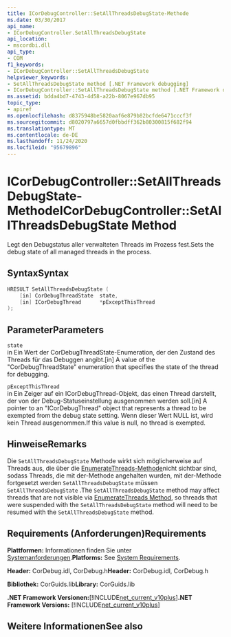 ```yaml
---
title: ICorDebugController::SetAllThreadsDebugState-Methode
ms.date: 03/30/2017
api_name:
- ICorDebugController.SetAllThreadsDebugState
api_location:
- mscordbi.dll
api_type:
- COM
f1_keywords:
- ICorDebugController::SetAllThreadsDebugState
helpviewer_keywords:
- SetAllThreadsDebugState method [.NET Framework debugging]
- ICorDebugController::SetAllThreadsDebugState method [.NET Framework debugging]
ms.assetid: bdda4bd7-4743-4d58-a22b-8067e967db95
topic_type:
- apiref
ms.openlocfilehash: d8375948be5820aaf6e879b82bcfde6471cccf3f
ms.sourcegitcommit: d8020797a6657d0fbbdff362b80300815f682f94
ms.translationtype: MT
ms.contentlocale: de-DE
ms.lasthandoff: 11/24/2020
ms.locfileid: "95679896"
---
```

# <a name="icordebugcontrollersetallthreadsdebugstate-method"></a><span data-ttu-id="10b97-102">ICorDebugController::SetAllThreadsDebugState-Methode</span><span class="sxs-lookup"><span data-stu-id="10b97-102">ICorDebugController::SetAllThreadsDebugState Method</span></span>

<span data-ttu-id="10b97-103">Legt den Debugstatus aller verwalteten Threads im Prozess fest.</span><span class="sxs-lookup"><span data-stu-id="10b97-103">Sets the debug state of all managed threads in the process.</span></span>  
  
## <a name="syntax"></a><span data-ttu-id="10b97-104">Syntax</span><span class="sxs-lookup"><span data-stu-id="10b97-104">Syntax</span></span>  
  
```cpp  
HRESULT SetAllThreadsDebugState (  
    [in] CorDebugThreadState  state,  
    [in] ICorDebugThread      *pExceptThisThread  
);  
```  
  
## <a name="parameters"></a><span data-ttu-id="10b97-105">Parameter</span><span class="sxs-lookup"><span data-stu-id="10b97-105">Parameters</span></span>  

 `state`  
 <span data-ttu-id="10b97-106">in Ein Wert der CorDebugThreadState-Enumeration, der den Zustand des Threads für das Debuggen angibt.</span><span class="sxs-lookup"><span data-stu-id="10b97-106">[in] A value of the "CorDebugThreadState" enumeration that specifies the state of the thread for debugging.</span></span>  
  
 `pExceptThisThread`  
 <span data-ttu-id="10b97-107">in Ein Zeiger auf ein ICorDebugThread-Objekt, das einen Thread darstellt, der von der Debug-Statuseinstellung ausgenommen werden soll.</span><span class="sxs-lookup"><span data-stu-id="10b97-107">[in] A pointer to an "ICorDebugThread" object that represents a thread to be exempted from the debug state setting.</span></span> <span data-ttu-id="10b97-108">Wenn dieser Wert NULL ist, wird kein Thread ausgenommen.</span><span class="sxs-lookup"><span data-stu-id="10b97-108">If this value is null, no thread is exempted.</span></span>  
  
## <a name="remarks"></a><span data-ttu-id="10b97-109">Hinweise</span><span class="sxs-lookup"><span data-stu-id="10b97-109">Remarks</span></span>  

 <span data-ttu-id="10b97-110">Die `SetAllThreadsDebugState` Methode wirkt sich möglicherweise auf Threads aus, die über die [EnumerateThreads-Methode](icordebugcontroller-enumeratethreads-method.md)nicht sichtbar sind, sodass Threads, die mit der-Methode angehalten wurden, mit der-Methode fortgesetzt werden `SetAllThreadsDebugState` müssen `SetAllThreadsDebugState` .</span><span class="sxs-lookup"><span data-stu-id="10b97-110">The `SetAllThreadsDebugState` method may affect threads that are not visible via [EnumerateThreads Method](icordebugcontroller-enumeratethreads-method.md), so threads that were suspended with the `SetAllThreadsDebugState` method will need to be resumed with the `SetAllThreadsDebugState` method.</span></span>  
  
## <a name="requirements"></a><span data-ttu-id="10b97-111">Requirements (Anforderungen)</span><span class="sxs-lookup"><span data-stu-id="10b97-111">Requirements</span></span>  

 <span data-ttu-id="10b97-112">**Plattformen:** Informationen finden Sie unter [Systemanforderungen](../../get-started/system-requirements.md).</span><span class="sxs-lookup"><span data-stu-id="10b97-112">**Platforms:** See [System Requirements](../../get-started/system-requirements.md).</span></span>  
  
 <span data-ttu-id="10b97-113">**Header:** CorDebug.idl, CorDebug.h</span><span class="sxs-lookup"><span data-stu-id="10b97-113">**Header:** CorDebug.idl, CorDebug.h</span></span>  
  
 <span data-ttu-id="10b97-114">**Bibliothek:** CorGuids.lib</span><span class="sxs-lookup"><span data-stu-id="10b97-114">**Library:** CorGuids.lib</span></span>  
  
 <span data-ttu-id="10b97-115">**.NET Framework Versionen:**[!INCLUDE[net_current_v10plus](../../../../includes/net-current-v10plus-md.md)]</span><span class="sxs-lookup"><span data-stu-id="10b97-115">**.NET Framework Versions:** [!INCLUDE[net_current_v10plus](../../../../includes/net-current-v10plus-md.md)]</span></span>  
  
## <a name="see-also"></a><span data-ttu-id="10b97-116">Weitere Informationen</span><span class="sxs-lookup"><span data-stu-id="10b97-116">See also</span></span>
